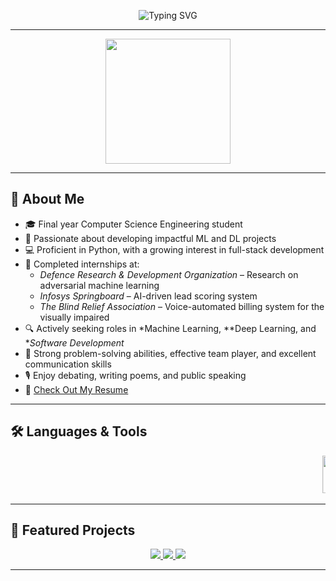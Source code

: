 <p align="center">
  <img src="https://readme-typing-svg.demolab.com?font=Fira+Code&size=28&pause=150&color=FFFFFF&background=00000000&center=true&vCenter=true&width=850&lines=Hi+%F0%9F%91%8B+I'm+Harshit+Saxena;%F0%9F%A4%96+ML+%26+DL+Enthusiast+%7C+%F0%9F%92%BB+Python+Developer;%F0%9F%9B%A0%EF%B8%8F+Full+Stack+Explorer+%7C+%F0%9F%93%9D%EF%B8%8F+Poet+%7C+%F0%9F%8E%A4+Debater" alt="Typing SVG" />
</p>

---
<p align="center">
  <img src="https://media3.giphy.com/media/v1.Y2lkPTc5MGI3NjExdnJnZGp4MmFpZmhxMWRkODBudTA2ZjBwOWlhd2x4dmN2dnlhZXprbyZlcD12MV9pbnRlcm5hbF9naWZfYnlfaWQmY3Q9Zw/78XCFBGOlS6keY1Bil/giphy.gif" width="200" />
</p>

---
## 🌱 About Me

- 🎓 Final year Computer Science Engineering student  
- 🤖 Passionate about developing impactful ML and DL projects  
- 💻 Proficient in Python, with a growing interest in full-stack development  
- 🧪 Completed internships at:
  - *Defence Research & Development Organization* – Research on adversarial machine learning  
  - *Infosys Springboard* – AI-driven lead scoring system  
  - *The Blind Relief Association* – Voice-automated billing system for the visually impaired  
- 🔍 Actively seeking roles in *Machine Learning, **Deep Learning, and **Software Development*  
- 🧠 Strong problem-solving abilities, effective team player, and excellent communication skills  
- 🎙 Enjoy debating, writing poems, and public speaking  
- 📄 [Check Out My Resume](https://drive.google.com/file/d/1ZroevETCSRYqxvD7VE8VznlV8W6PqUv6/view?usp=sharing)

---

## 🛠 Languages & Tools

<div align="center">
  <marquee behavior="scroll" direction="left" scrollamount="6">
    <img src="https://cdn.jsdelivr.net/gh/devicons/devicon/icons/c/c-original.svg" width="60" height="60" alt="C"/>&nbsp;&nbsp;&nbsp;
    <img src="https://cdn.jsdelivr.net/gh/devicons/devicon/icons/cplusplus/cplusplus-original.svg" width="60" height="60" alt="C++"/>&nbsp;&nbsp;&nbsp;
    <img src="https://cdn.jsdelivr.net/gh/devicons/devicon/icons/python/python-original.svg" width="60" height="60" alt="Python"/>&nbsp;&nbsp;&nbsp;
    <img src="https://cdn.jsdelivr.net/gh/devicons/devicon/icons/html5/html5-original.svg" width="60" height="60" alt="HTML5"/>&nbsp;&nbsp;&nbsp;
    <img src="https://cdn.jsdelivr.net/gh/devicons/devicon/icons/css3/css3-original.svg" width="60" height="60" alt="CSS3"/>&nbsp;&nbsp;&nbsp;
    <img src="https://cdn.jsdelivr.net/gh/devicons/devicon/icons/javascript/javascript-original.svg" width="60" height="60" alt="JavaScript"/>&nbsp;&nbsp;&nbsp;
    <img src="https://cdn.jsdelivr.net/gh/devicons/devicon/icons/react/react-original.svg" width="60" height="60" alt="React"/>&nbsp;&nbsp;&nbsp;
    <img src="https://cdn.jsdelivr.net/gh/devicons/devicon/icons/nodejs/nodejs-plain.svg" width="60" height="60" alt="Node.js"/>&nbsp;&nbsp;&nbsp;
    <img src="https://www.pngkey.com/png/detail/98-985032_flask-logo-flask-python-icon.png" width="60" height="60" alt="Flask Logo - Flask Python Icon@pngkey.com">
    <img src="https://cdn.jsdelivr.net/gh/devicons/devicon/icons/mysql/mysql-original.svg" width="60" height="60" alt="MySQL"/>&nbsp;&nbsp;&nbsp;
    <img src="https://cdn.jsdelivr.net/gh/devicons/devicon/icons/tensorflow/tensorflow-original.svg" width="60" height="60" alt="TensorFlow"/>&nbsp;&nbsp;&nbsp;
    <img src="https://cdn.jsdelivr.net/gh/devicons/devicon/icons/pytorch/pytorch-original.svg" width="60" height="60" alt="PyTorch"/>&nbsp;&nbsp;&nbsp;
    <img src="https://cdn.jsdelivr.net/gh/devicons/devicon/icons/numpy/numpy-original.svg" width="60" height="60" alt="NumPy"/>&nbsp;&nbsp;&nbsp;
    <img src="https://cdn.jsdelivr.net/gh/devicons/devicon/icons/pandas/pandas-original.svg" width="60" height="60" alt="Pandas"/>&nbsp;&nbsp;&nbsp;
    <img src="https://cdn.jsdelivr.net/gh/devicons/devicon/icons/matplotlib/matplotlib-original.svg" width="60" height="60" alt="Matplotlib"/>&nbsp;&nbsp;&nbsp;
    <img src="https://upload.wikimedia.org/wikipedia/commons/0/05/Scikit_learn_logo_small.svg" width="60" height="60" alt="Scikit-learn" />&nbsp;&nbsp;&nbsp;
    <img src="https://seaborn.pydata.org/_static/logo-wide-lightbg.svg" width="100" height="40" alt="Seaborn" />&nbsp;&nbsp;&nbsp;
    <img src="https://cdn.jsdelivr.net/gh/devicons/devicon/icons/git/git-original.svg" width="60" height="60" alt="Git"/>&nbsp;&nbsp;&nbsp;
    <img src="https://upload.wikimedia.org/wikipedia/commons/a/ae/Github-desktop-logo-symbol.svg" width="60" height="60" alt="Git"/>&nbsp;&nbsp;&nbsp;
  </marquee>
</div>

---
## 🚀 Featured Projects

<p align="center">
  <a href="https://github.com/HARSHIT-SAXENA3007/ElecTrend">
    <img src="https://github-readme-stats.vercel.app/api/pin/?username=HARSHIT-SAXENA3007&repo=ElecTrend&theme=radical" />
  </a>
  <a href="https://github.com/HARSHIT-SAXENA3007/CarbonQuest">
    <img src="https://github-readme-stats.vercel.app/api/pin/?username=HARSHIT-SAXENA3007&repo=CarbonQuest&theme=radical" />
  </a>
  <a href="https://github.com/HARSHIT-SAXENA3007/Blind-system-billing-for-visually-impaired-people">
    <img src="https://github-readme-stats.vercel.app/api/pin/?username=HARSHIT-SAXENA3007&repo=Blind-system-billing-for-visually-impaired-people&theme=radical" />
  </a>
</p>

---

